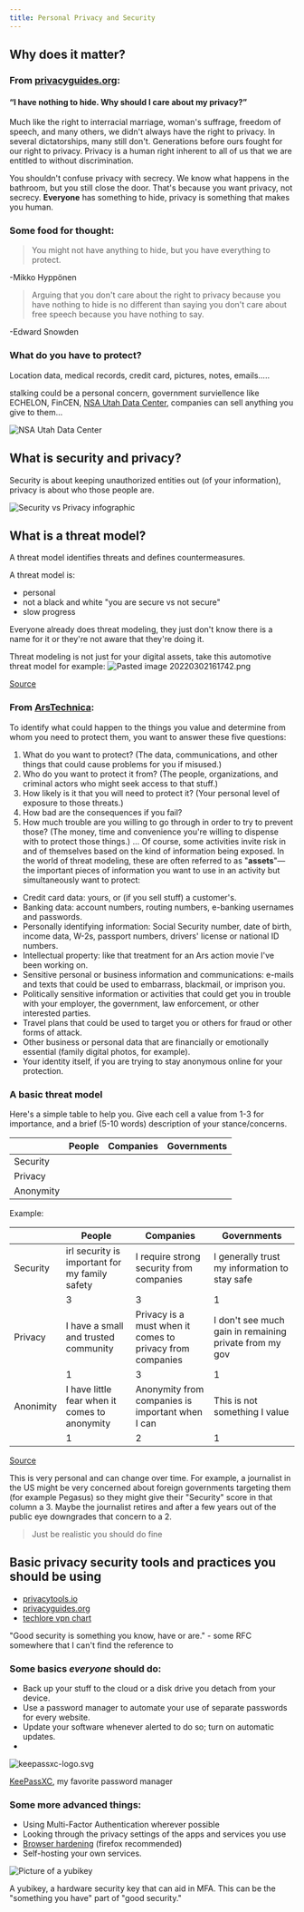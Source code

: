 ```yaml
---
title: Personal Privacy and Security
---
```

## Why does it matter?
### From [privacyguides.org](https://privacyguides.org):
#### “I have nothing to hide. Why should I care about my privacy?”

 Much like the right to interracial marriage, woman's suffrage, freedom of speech, and many others, we didn't always have the right to privacy. In several dictatorships, many still don't. Generations before ours fought for our right to privacy. Privacy is a human right inherent to all of us that we are entitled to without discrimination.

 You shouldn't confuse privacy with secrecy. We know what happens in the bathroom, but you still close the door. That's because you want privacy, not secrecy. **Everyone** has something to hide, privacy is something that makes you human.

### Some food for thought:
> You might not have anything to hide, but you have everything to protect.

-Mikko Hyppönen

> Arguing that you don't care about the right to privacy because you have nothing to hide is no different than saying you don't care about free speech because you have nothing to say.

-Edward Snowden

### What do you have to protect?
Location data, medical records, credit card, pictures, notes, emails.....

stalking could be a personal concern, government surviellence like ECHELON, FinCEN, [NSA Utah Data Center](https://en.wikipedia.org/wiki/Utah_Data_Center), companies can sell anything you give to them...

![NSA Utah Data Center](/notes/images/Pastedimage20220302145304.png)

## What is security and privacy?
Security is about keeping unauthorized entities out (of your information), privacy is about who those people are.

![Security vs Privacy infographic](/notes/images/securityVsPrivacy.png)
## What is a threat model?
A threat model identifies threats and defines countermeasures.

A threat model is:
- personal
- not a black and white "you are secure vs not secure"
- slow progress

Everyone already does threat modeling, they just don't know there is a name for it or they're not aware that they're doing it.

Threat modeling is not just for your digital assets, take this automotive threat model for example:
![Pasted image 20220302161742.png](/notes/images/automotiveThreatModel.png)
<figcaption><a href="https://www.nccgroup.com/globalassets/newsroom/uk/blog/images/2016/07/th-cc-11.png">Source</a></figcaption>

### From [ArsTechnica](https://arstechnica.com/information-technology/2017/07/how-i-learned-to-stop-worrying-mostly-and-love-my-threat-model/):
To identify what could happen to the things you value and determine from whom you need to protect them, you want to answer these five questions:

1.  What do you want to protect? (The data, communications, and other things that could cause problems for you if misused.)
2.  Who do you want to protect it from? (The people, organizations, and criminal actors who might seek access to that stuff.)
3.  How likely is it that you will need to protect it? (Your personal level of exposure to those threats.)
4.  How bad are the consequences if you fail?
5.  How much trouble are you willing to go through in order to try to prevent those? (The money, time and convenience you're willing to dispense with to protect those things.)
...
Of course, some activities invite risk in and of themselves based on the kind of information being exposed. In the world of threat modeling, these are often referred to as "**assets**"—the important pieces of information you want to use in an activity but simultaneously want to protect:

-   Credit card data: yours, or (if you sell stuff) a customer's.
-   Banking data: account numbers, routing numbers, e-banking usernames and passwords.
-   Personally identifying information: Social Security number, date of birth, income data, W-2s, passport numbers, drivers' license or national ID numbers.
-   Intellectual property: like that treatment for an Ars action movie I've been working on.
-   Sensitive personal or business information and communications: e-mails and texts that could be used to embarrass, blackmail, or imprison you.
-   Politically sensitive information or activities that could get you in trouble with your employer, the government, law enforcement, or other interested parties.
-   Travel plans that could be used to target you or others for fraud or other forms of attack.
-   Other business or personal data that are financially or emotionally essential (family digital photos, for example).
-   Your identity itself, if you are trying to stay anonymous online for your protection.

### A basic threat model
Here's a simple table to help you. Give each cell a value from 1-3 for importance, and a brief (5-10 words) description of your stance/concerns.

|           | People | Companies | Governments |
|-----------|--------|-----------|-------------|
| Security  |        |           |             |
| Privacy   |        |           |             |
| Anonymity |        |           |             |

Example:

|           | People                                         | Companies                                                 | Governments                                            |
|-----------|------------------------------------------------|-----------------------------------------------------------|--------------------------------------------------------|
| Security  | irl security is important for my family safety | I require strong security from companies                  | I generally trust my information to stay safe          |
|           | 3                                              | 3                                                         | 1                                                      |
| Privacy   | I have a small and trusted community           | Privacy is a must when it comes to privacy from companies | I don't see much gain in remaining private from my gov |
|           | 1                                              | 3                                                         | 1                                                      |
| Anonimity | I have little fear when it comes to anonymity  | Anonymity from companies is important when I can          | This is not something I value                          |
|           | 1                                              | 2                                                         | 1                                                      |

[Source](https://youtu.be/DHZRhboZhfI?t=368)

This is very personal and can change over time. For example, a journalist in the US might be very concerned about foreign governments targeting them (for example Pegasus) so they might give their "Security" score in that column a 3. Maybe the journalist retires and after a few years out of the public eye downgrades that concern to a 2.

> Just be realistic
> you should do fine

## Basic privacy security tools and practices you should be using
- [privacytools.io](https://privacytools.io)
- [privacyguides.org](https://privacyguides.org/)
- [techlore vpn chart](https://techlore.tech/vpnchart)

"Good security is something you know, have or are." - some RFC somewhere that I can't find the reference to

### Some basics *everyone* should do:
-   Back up your stuff to the cloud or a disk drive you detach from your device.
-   Use a password manager to automate your use of separate passwords for every website.
-   Update your software whenever alerted to do so; turn on automatic updates.
-   
![keepassxc-logo.svg](/notes/images/keepassxc-logo.svg)
<figcaption><a href="https://keepassxc.org">KeePassXC</a>, my favorite password manager</figcaption>

### Some more advanced things:
- Using Multi-Factor Authentication wherever possible
- Looking through the privacy settings of the apps and services you use
- [Browser hardening](https://github.com/arkenfox/user.js/wiki/1.1-to-arkenfox-or-not) (firefox recommended)
- Self-hosting your own services.

![Picture of a yubikey](/notes/images/yubikey.png)
<figcaption>A yubikey, a hardware security key that can aid in MFA. This can be the "something you have" part of "good security."</figcaption>

